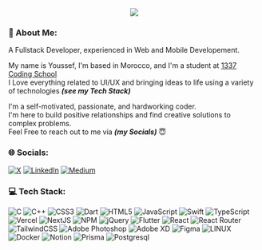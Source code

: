 <div align="center" fit><img src="https://images-wixmp-ed30a86b8c4ca887773594c2.wixmp.com/f/12cbe8a4-f55c-4b40-85bb-d8e1405e7b84/dex919k-65059397-8304-443b-a63b-1efffd329c4b.gif?token=eyJ0eXAiOiJKV1QiLCJhbGciOiJIUzI1NiJ9.eyJzdWIiOiJ1cm46YXBwOjdlMGQxODg5ODIyNjQzNzNhNWYwZDQxNWVhMGQyNmUwIiwiaXNzIjoidXJuOmFwcDo3ZTBkMTg4OTgyMjY0MzczYTVmMGQ0MTVlYTBkMjZlMCIsIm9iaiI6W1t7InBhdGgiOiJcL2ZcLzEyY2JlOGE0LWY1NWMtNGI0MC04NWJiLWQ4ZTE0MDVlN2I4NFwvZGV4OTE5ay02NTA1OTM5Ny04MzA0LTQ0M2ItYTYzYi0xZWZmZmQzMjljNGIuZ2lmIn1dXSwiYXVkIjpbInVybjpzZXJ2aWNlOmZpbGUuZG93bmxvYWQiXX0.Bz40hW1TYNbqHbpY198IY_SKH__kx2P6bY16YDVx97o"/></div>

### 💫 About Me:
A Fullstack Developer, experienced in Web and Mobile Developement. <br/>

My name is Youssef, I'm based in Morocco, and I'm a student at <a href="https://twitter.com/1337FIL" target="blank">1337 Coding School</a> <br />
I Love everything related to UI/UX and bringing ideas to life using a variety of technologies <i><strong>(see my Tech Stack)</strong></i>

I'm a self-motivated, passionate, and hardworking coder. <br />I'm here to build positive relationships and find creative solutions to complex problems. <br/>
Feel Free to reach out to me via <i><strong>(my Socials)</strong></i> 😇


### 🌐 Socials:
<!---[![Instagram](https://img.shields.io/badge/Instagram-%23E4405F.svg?logo=Instagram&logoColor=white)](https://instagram.com/imyzf)--->
[![X](https://img.shields.io/badge/x-%23000000.svg?style=for-the-badge&logo=x&logoColor=white)](https://twitter.com/iimyzf) [![LinkedIn](https://img.shields.io/badge/Linkedin-%230A66C2.svg?style=for-the-badge&logo=Linkedin&logoColor=white)](https://linkedin.com/in/youssaf) [![Medium](https://img.shields.io/badge/medium-%23000000.svg?style=for-the-badge&logo=medium&logoColor=white)](https://medium.com/@imyzf)

### 💻 Tech Stack:
![C](https://img.shields.io/badge/c-%2300599C.svg?style=for-the-badge&logo=c&logoColor=white) ![C++](https://img.shields.io/badge/c++-%2300599C.svg?style=for-the-badge&logo=c%2B%2B&logoColor=white) ![CSS3](https://img.shields.io/badge/css3-%231572B6.svg?style=for-the-badge&logo=css3&logoColor=white) ![Dart](https://img.shields.io/badge/dart-%230175C2.svg?style=for-the-badge&logo=dart&logoColor=white) ![HTML5](https://img.shields.io/badge/html5-%23E34F26.svg?style=for-the-badge&logo=html5&logoColor=white) ![JavaScript](https://img.shields.io/badge/javascript-%23323330.svg?style=for-the-badge&logo=javascript&logoColor=%23F7DF1E) ![Swift](https://img.shields.io/badge/swift-F54A2A?style=for-the-badge&logo=swift&logoColor=white) ![TypeScript](https://img.shields.io/badge/typescript-%23007ACC.svg?style=for-the-badge&logo=typescript&logoColor=white) ![Vercel](https://img.shields.io/badge/vercel-%23000000.svg?style=for-the-badge&logo=vercel&logoColor=white) ![NextJS](https://img.shields.io/badge/nextjs-%23000000.svg?style=for-the-badge&logo=next.js&logoColor=white) ![NPM](https://img.shields.io/badge/NPM-%23CB3837.svg?style=for-the-badge&logo=npm&logoColor=white) ![jQuery](https://img.shields.io/badge/jquery-%230769AD.svg?style=for-the-badge&logo=jquery&logoColor=white) ![Flutter](https://img.shields.io/badge/Flutter-%2302569B.svg?style=for-the-badge&logo=Flutter&logoColor=white) ![React](https://img.shields.io/badge/react-%2320232a.svg?style=for-the-badge&logo=react&logoColor=%2361DAFB) ![React Router](https://img.shields.io/badge/React_Router-CA4245?style=for-the-badge&logo=react-router&logoColor=white) ![TailwindCSS](https://img.shields.io/badge/tailwindcss-%2338B2AC.svg?style=for-the-badge&logo=tailwind-css&logoColor=white) ![Adobe Photoshop](https://img.shields.io/badge/adobephotoshop-%2331A8FF.svg?style=for-the-badge&logo=adobephotoshop&logoColor=white) ![Adobe XD](https://img.shields.io/badge/Adobe%20XD-470137?style=for-the-badge&logo=Adobe%20XD&logoColor=#FF61F6) 	![Figma](https://img.shields.io/badge/figma-%23F24E1E.svg?style=for-the-badge&logo=figma&logoColor=white) ![LINUX](https://img.shields.io/badge/Linux-FCC624?style=for-the-badge&logo=linux&logoColor=black) ![Docker](https://img.shields.io/badge/docker-%230db7ed.svg?style=for-the-badge&logo=docker&logoColor=white) ![Notion](https://img.shields.io/badge/Notion-%23000000.svg?style=for-the-badge&logo=notion&logoColor=white) ![Prisma](https://img.shields.io/badge/prisma-%232D3748.svg?style=for-the-badge&logo=prisma&logoColor=white) ![Postgresql](https://img.shields.io/badge/postgresql-%234169E1.svg?style=for-the-badge&logo=postgresql&logoColor=white)

<!--- ### 📊 GitHub Stats:
<p align="center" href="https://github.com/iimyzf?tab=repositories">
  <img width="48%" src="https://github-readme-stats.vercel.app/api?username=iimyzf&show_icons=true&theme=react"/> &nbsp; &nbsp;
  <img width="48%" src="https://github-readme-streak-stats.herokuapp.com/?user=iimyzf&theme=react">
</p>

### ⚡️ 42 Intra Stats:
<p align="center" href="https://profile.intra.42.fr/users/yagnaou">
  <img width="50%" src="https://badge.mediaplus.ma/binary/yagnaou"/>
</p> --->
